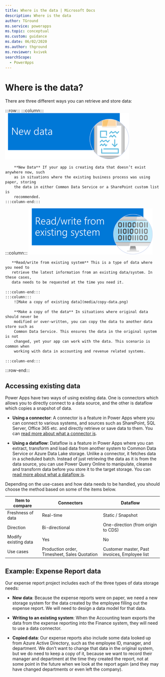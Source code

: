 ```yaml
---
title: Where is the data | Microsoft Docs
description: Where is the data
author: TGround
ms.service: powerapps
ms.topic: conceptual
ms.custom: guidance
ms.date: 06/02/2020
ms.author: thground
ms.reviewer: kvivek
searchScope:  
  - PowerApps
---
```


# Where is the data?

There are three different ways you can retrieve and store data:

:::row:::
    :::column:::
        ![New data](media/new-data.png)

        **New Data** If your app is creating data that doesn’t exist anywhere now, such
        as in situations where the existing business process was using paper, storing
        the data in either Common Data Service or a SharePoint custom list is
        recommended.
    :::column-end:::
   :::column:::
        ![Read/write from existing system](media/read-write.png)

       **Read/write from existing system** This is a type of data where you need to
       retrieve the latest information from an existing data/system. In these cases,
       data needs to be requested at the time you need it.
        
    :::column-end:::
    :::column:::
        ![Make a copy of existing data](media/copy-data.png)

        **Make a copy of the data** In situations where original data should never be
        modified or over-written, you can copy the data to another data store such as
        Common Data Service. This ensures the data in the original system is not
        changed, yet your app can work with the data. This scenario is common when
        working with data in accounting and revenue related systems.

    :::column-end:::
:::row-end:::


## Accessing existing data


Power Apps have two ways of using existing data. One is connectors which allows
you to directly connect to a data source, and the other is dataflow which copies
a snapshot of data.

- **Using a connector**: A connector is a feature in Power Apps where you can connect to various systems,
and sources such as SharePoint, SQL Server, Office 365 etc. and directly
retrieve or save data to them. You can [read more about what a connector is](../../maker/canvas-apps/connections-list).

- **Using a dataflow**: Dataflow is a feature in Power Apps where you can extract, transform and load
data from another system to Common Data Service or Azure Data Lake storage.
Unlike a connector, it fetches data in a scheduled batch. Instead of just
retrieving the data as it is from the data source, you can use Power Query
Online to manipulate, cleanse and transform data before you store it to the
target storage. You can [read more about what a dataflow is](../../maker/common-data-service/self-service-data-prep-with-dataflows).

Depending on the use-cases and how data needs to be handled, you should choose
the method based on some of the items below.

| **Item to compare**  | **Connectors**                               | **Dataflow**                                  |
|----------------------|----------------------------------------------|-----------------------------------------------|
| Freshness of data    | Real-time                                    | Static / Snapshot                             |
| Direction            | Bi-directional                               | One-direction (from origin to CDS)            |
| Modify existing data | Yes                                          | No                                            |
| Use cases            | Production order, Timesheet, Sales Quotation | Customer master, Past invoices, Employee list |

## Example: Expense Report data

Our expense report project includes each of the three types of data storage
needs:

-   **New data**: Because the expense reports were on paper, we need a new
    storage system for the data created by the employee filling out the expense
    report. We will need to design a data model for that data.

-   **Writing to an existing system**: When the Accounting team exports the data
    from the expense reporting into the Finance system, they will need to use a
    data connector.

-   **Copied data**: Our expense reports also include some data looked up from
    Azure Active Directory, such as the employee ID, manager, and department. We
    don’t want to change that data in the original system, but we do need to
    keep a copy of it, because we want to record their manager and department at
    the time they created the report, not at some point in the future when we
    look at the report again (and they may have changed departments or even left
    the company).
